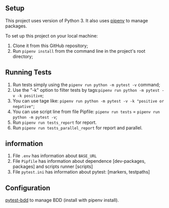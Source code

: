 ## Setup
This project uses version of Python 3.
It also uses [pipenv](https://pipenv.readthedocs.io/) to manage packages.

To set up this project on your local machine:
1. Clone it from this GitHub repository;
2. Run `pipenv install` from the command line in the project's root directory;


## Running Tests
1. Run tests simply using the `pipenv run python -m pytest -v` command;
2. Use the "-k" option to filter tests by tags:`pipenv run python -m pytest -v -k positive`;
3. You can use tage like: `pipenv run python -m pytest -v -k "positive or negative"`;
4. You can use script line from file Pipfile: `pipenv run tests` = `pipenv run python -m pytest -v`;
5. Run `pipenv run tests_report` for report.
6. Run `pipenv run tests_parallel_report` for report and parallel.


## information
1. File `.env` has information about `BASE_URL`
2. File `Pipfile` has information about dependence [dev-packages, packages] and scripts runner [scripts]
3. File `pytest.ini` has information about pytest: [markers, testpaths]


## Configuration
[pytest-bdd](https://pytest-bdd.readthedocs.io/) to manage BDD (install with pipenv install).